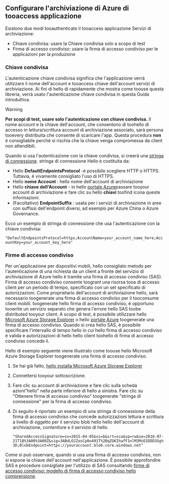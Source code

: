 ## <a name="configure-your-application-tooaccess-azure-storage"></a>Configurare l'archiviazione di Azure di tooaccess applicazione
Esistono due modi tooauthenticate il tooaccess applicazione Servizi di archiviazione:

* Chiave condivisa: usare la Chiave condivisa solo a scopo di test
* Firma di accesso condiviso: usare la firma di accesso condiviso per le applicazioni per la produzione

### <a name="shared-key"></a>Chiave condivisa
L'autenticazione chiave condivisa significa che l'applicazione verrà utilizzare il nome dell'account e tooaccess chiave dell'account servizi di archiviazione. Ai fini di hello di rapidamente che mostra come toouse questa libreria, verrà usato l'autenticazione chiave condivisa in questa Guida introduttiva.

> [!WARNING] 
> **Per scopi di test, usare solo l'autenticazione con chiave condivisa.** Il nome account e la chiave dell'account, che consentono di toohello di accesso in lettura/scrittura account di archiviazione associato, sarà persona tooevery distribuita che consente di scaricare l'app. Questa procedura **non** è consigliabile perché si rischia che la chiave venga compromessa da client non attendibili.
> 
> 

Quando si usa l'autenticazione con la chiave condivisa, si creerà una [stringa di connessione](../articles/storage/common/storage-configure-connection-string.md). stringa di connessione Hello è costituita da:  

* Hello **DefaultEndpointsProtocol** -è possibile scegliere HTTP o HTTPS. Tuttavia, è vivamente consigliato l'uso di HTTPS.
* Hello **nome Account** : hello nome dell'account di archiviazione
* Hello **chiave dell'Account** - in hello [portale Azure](https://portal.azure.com)passare tooyour account di archiviazione e fare clic su hello **chiavi** toofind icona queste informazioni.
* (Facoltativo) **EndpointSuffix** : usata per i servizi di archiviazione in aree con suffissi dell'endpoint diversi, ad esempio per Azure China o Azure Governance.

Ecco un esempio di stringa di connessione che usa l'autenticazione con la chiave condivisa:

`"DefaultEndpointsProtocol=https;AccountName=your_account_name_here;AccountKey=your_account_key_here"`

### <a name="shared-access-signatures-sas"></a>Firme di accesso condiviso
Per un'applicazione per dispositivi mobili, hello consigliato metodo per l'autenticazione di una richiesta da un client a fronte del servizio di archiviazione di Azure hello è tramite una firma di accesso condiviso (SAS). Firma di accesso condiviso consente toogrant una risorsa tooa di accesso client per un periodo di tempo, specificato con un set specificato di autorizzazioni.
Come proprietario dell'account di archiviazione hello, sarà necessario toogenerate una firma di accesso condiviso per il tooconsume client mobili. toogenerate hello firma di accesso condiviso, è opportuno toowrite un servizio separato che genera l'errore hello SAS toobe distributed tooyour client. A scopo di test, è possibile utilizzare hello [Microsoft Azure Storage Explorer](http://storageexplorer.com) o hello [portale Azure](https://portal.azure.com) toogenerate una firma di accesso condiviso. Quando si crea hello SAS, è possibile specificare l'intervallo di tempo hello in cui hello firma di accesso condiviso è valida e autorizzazioni di hello hello client toohello di firma di accesso condiviso concede il.

Hello di esempio seguente viene illustrato come toouse hello Microsoft Azure Storage Explorer toogenerate una firma di accesso condiviso.

1. Se hai già fatto, [hello installa Microsoft Azure Storage Explorer](http://storageexplorer.com)
2. Connettersi tooyour sottoscrizione.
3. Fare clic su account di archiviazione e fare clic sulla scheda azioni"hello" nella parte inferiore di hello a sinistra. Fare clic su "Ottenere firma di accesso condiviso" toogenerate "stringa di connessione" per la firma di accesso condiviso.
4. Di seguito è riportato un esempio di una stringa di connessione della firma di accesso condiviso che concede autorizzazioni lettura e scrittura a livello di oggetto per il servizio blob hello hello dell'account di archiviazione, contenitore e il servizio di hello.
   
   `"SharedAccessSignature=sv=2015-04-05&ss=b&srt=sco&sp=rw&se=2016-07-21T18%3A00%3A00Z&sig=3ABdLOJZosCp0o491T%2BqZGKIhafF1nlM3MzESDDD3Gg%3D;BlobEndpoint=https://youraccount.blob.core.windows.net"`

Come si può osservare, quando si usa una firma di accesso condiviso, non si espone la chiave dell'account nell'applicazione. È possibile approfondire SAS e procedure consigliate per l'utilizzo di SAS consultando [firme di accesso condiviso: modello di firma di accesso condiviso hello comprensione](../articles/storage/common/storage-dotnet-shared-access-signature-part-1.md).

